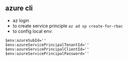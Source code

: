 ## azure cli
- az login
- to create service principle `az ad sp create-for-rbac`
- to config local env:
```
$env:azureSubId=''
$env:azureServicePrincipalTenantId=''
$env:azureServicePrincipalClientId=''
$env:azureServicePrincipalPassword=''
```
